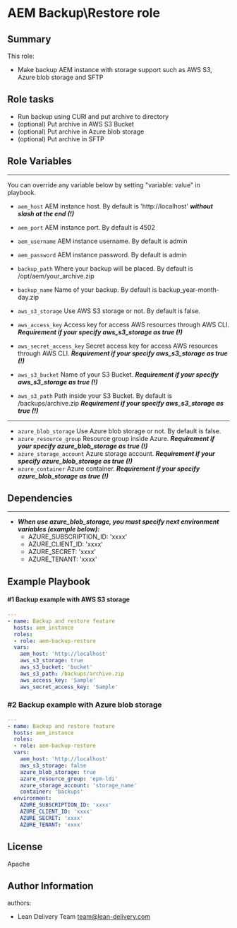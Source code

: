 AEM Backup\Restore role
=========


## Summary


This role:
  - Make backup AEM instance with storage support such as AWS S3, Azure blob storage and SFTP




Role tasks
------------


- Run backup using CURl and put archive to directory
- (optional) Put archive in AWS S3 Bucket
- (optional) Put archive in Azure blob storage
- (optional) Put archive in SFTP


## Role Variables
--------------


You can override any variable below by setting "variable: value" in playbook.


- `aem_host`
AEM instance host. By default is 'http://localhost' ***without slash at the end (!)***
- `aem_port`
AEM instance port. By default is 4502
- `aem_username`
AEM instance username. By default is admin
- `aem_password`
AEM instance password. By default is admin
- `backup_path`
Where your backup will be placed. By default is /opt/aem/your_archive.zip
- `backup_name`
Name of your backup. By default is backup_year-month-day.zip

- `aws_s3_storage`
Use AWS S3 storage or not. By default is false.
- `aws_access_key`
Access key for access AWS resources through AWS CLI. ***Requirement if your specify aws_s3_storage as true (!)***
- `aws_secret_access_key`
Secret access key for access AWS resources through AWS CLI. ***Requirement if your specify aws_s3_storage as true (!)***
- `aws_s3_bucket`
Name of your S3 Bucket. ***Requirement if your specify aws_s3_storage as true (!)***
- `aws_s3_path`
Path inside your S3 Bucket. By default is /backups/archive.zip ***Requirement if your specify aws_s3_storage as true (!)***
------------
- `azure_blob_storage`
Use Azure blob storage or not. By default is false.
- `azure_resource_group`
Resource group inside Azure. ***Requirement if your specify azure_blob_storage as true (!)***
- `azure_storage_account`
Azure storage account. ***Requirement if your specify azure_blob_storage as true (!)***
- `azure_container`
Azure container. ***Requirement if your specify azure_blob_storage as true (!)***

## Dependencies
------------


- ***When use azure_blob_storage, you must specify next environment variables (example below):***
    - AZURE_SUBSCRIPTION_ID: 'xxxx'
    - AZURE_CLIENT_ID: 'xxxx'
    - AZURE_SECRET: 'xxxx'
    - AZURE_TENANT: 'xxxx'


Example Playbook
----------------


#### #1 Backup example with AWS S3 storage
```yml
---
- name: Backup and restore feature
  hosts: aem_instance
  roles:
  - role: aem-backup-restore
  vars:
    aem_host: 'http://localhost'
    aws_s3_storage: true
    aws_s3_bucket: 'bucket'
    aws_s3_path: /backups/archive.zip
    aws_access_key: 'Sample'
    aws_secret_access_key: 'Sample'
```

### #2 Backup example with Azure blob storage
```yml
---
- name: Backup and restore feature
  hosts: aem_instance
  roles:
  - role: aem-backup-restore
  vars:
    aem_host: 'http://localhost'
    aws_s3_storage: false
    azure_blob_storage: true
    azure_resource_group: 'epm-ldi'
    azure_storage_account: 'storage_name'
    container: 'backups'
  environment:
    AZURE_SUBSCRIPTION_ID: 'xxxx'
    AZURE_CLIENT_ID: 'xxxx'
    AZURE_SECRET: 'xxxx'
    AZURE_TENANT: 'xxxx'
```

License
-------
Apache


Author Information
------------------


authors:
  - Lean Delivery Team <team@lean-delivery.com>